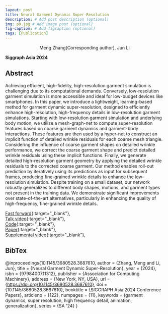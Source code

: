 ```yaml
---
layout: post
title: Neural Garment Dynamic Super-Resolution
description: # Add post description (optional)
img: p9.jpg # Add image post (optional)
fig-caption: # Add figcaption (optional)
tags: [Publication]
---
```

<center>Meng Zhang(Corresponding author), Jun Li</center>

**Siggraph Asia 2024**

## Abstract
Achieving efficient, high-fidelity, high-resolution garment simulation is challenging due to its computational demands. Conversely, low-resolution garment simulation is more accessible and ideal for low-budget devices like smartphones. In this paper, we introduce a lightweight, learning-based method for garment dynamic super-resolution, designed to efficiently enhance high-resolution, high-frequency details in low-resolution garment simulations. Starting with low-resolution garment simulation and underlying body motion, we utilize a mesh-graph-net to compute super-resolution features based on coarse garment dynamics and garment-body interactions. These features are then used by a hyper-net to construct an implicit function of detailed wrinkle residuals for each coarse mesh triangle. Considering the influence of coarse garment shapes on detailed wrinkle performance, we correct the coarse garment shape and predict detailed wrinkle residuals using these implicit functions. Finally, we generate detailed high-resolution garment geometry by applying the detailed wrinkle residuals to the corrected coarse garment. Our method enables roll-out prediction by iteratively using its predictions as input for subsequent frames, producing fine-grained wrinkle details to enhance the low-resolution simulation. Despite training on a small dataset, our network robustly generalizes to different body shapes, motions, and garment types not present in the training data. We demonstrate significant improvements over state-of-the-art alternatives, particularly in enhancing the quality of high-frequency, fine-grained wrinkle details.


[Fast forward](https://www.youtube.com/watch?v=nHkh5UagBc0){:target="_blank"}, <br />
[Talk video](https://www.youtube.com/watch?v=CIbTsQkDWcs&t){:target="_blank"}, <br />
[Code](https://github.com/MengZephyr/Neural-Garment-Dynamic-Super-resolution/tree/main){:target="_blank"}, <br />
[Paper](https://github.com/MengZephyr/Neural-Garment-Dynamic-Super-resolution/blob/main/papers/GDSR_SIGA_2024.pdf){:target="_blank"}, <br />
[Supplemental video](https://www.youtube.com/watch?v=9cK-bMVARt4&t){:target="_blank"}, <br />


## BibTex
@inproceedings{10.1145/3680528.3687610,
author = {Zhang, Meng and Li, Jun},
title = {Neural Garment Dynamic Super-Resolution},
year = {2024},
isbn = {9798400711312},
publisher = {Association for Computing Machinery},
address = {New York, NY, USA},
url = {https://doi.org/10.1145/3680528.3687610},
doi = {10.1145/3680528.3687610},
booktitle = {SIGGRAPH Asia 2024 Conference Papers},
articleno = {122},
numpages = {11},
keywords = {garment dynamics, super resolution, high frequency detail, animation, generalization},
series = {SA '24}
}

